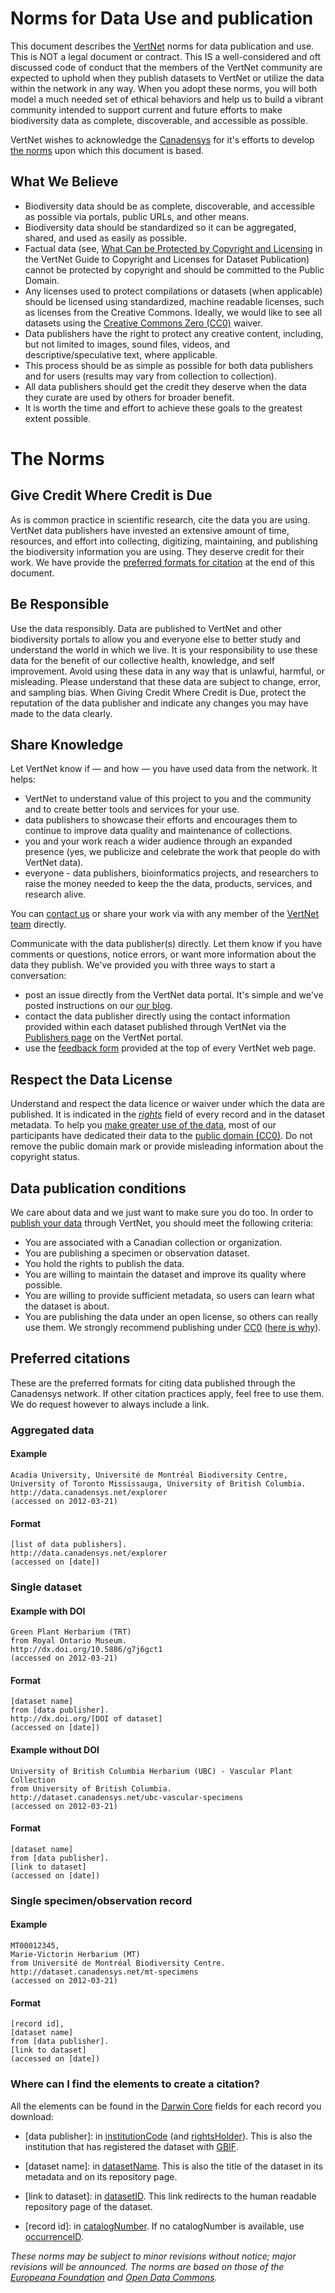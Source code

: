 # Norms for Data Use and publication

This document describes the [VertNet](http://www.vertnet.org) norms for data publication and use. This is NOT a legal document or contract. This IS a well-considered and oft discussed code of conduct that the members of the VertNet community are expected to uphold when they publish datasets to VertNet or utilize the data within the network in any way. When you adopt these norms, you will both model a much needed set of ethical behaviors and help us to build a vibrant community intended to support current and future efforts to make biodiversity data as complete, discoverable, and accessible as possible.

VertNet wishes to acknowledge the [Canadensys](http://www.canadensys.net/) for it's efforts to develop [the norms](http://www.canadensys.net/about/norms) upon which this document is based.

## What We Believe

* Biodiversity data should be as complete, discoverable, and accessible as possible via portals, public URLs, and other means.
* Biodiversity data should be standardized so it can be aggregated, shared, and used as easily as possible.
* Factual data (see, [What Can be Protected by Copyright and Licensing](http://www.vertnet.org/resources/datalicensingguide.html#protected) in the VertNet Guide to Copyright and Licenses for Dataset Publication) cannot be protected by copyright and should be committed to the Public Domain.
* Any licenses used to protect compilations or datasets (when applicable) should be licensed using standardized, machine readable licenses, such as licenses from the Creative Commons. Ideally, we would like to see all datasets using the [Creative Commons Zero (CC0)](https://creativecommons.org/publicdomain/zero/1.0/) waiver.
* Data publishers have the right to protect any creative content, including, but not limited to images, sound files, videos, and descriptive/speculative text, where applicable.
* This process should be as simple as possible for both data publishers and for users (results may vary from collection to collection).
* All data publishers should get the credit they deserve when the data they curate are used by others for broader benefit.
* It is worth the time and effort to achieve these goals to the greatest extent possible.

# The Norms

## Give Credit Where Credit is Due

As is common practice in scientific research, cite the data you are using. VertNet data publishers have invested an extensive amount of time, resources, and effort into collecting, digitizing, maintaining, and publishing the biodiversity information you are using. They deserve credit for their work. We have provide the [preferred formats for citation](#citations) at the end of this document.

## Be Responsible

Use the data responsibly. Data are published to VertNet and other biodiversity portals to allow you and everyone else to better study and understand the world in which we live. It is your responsibility to use these data for the benefit of our collective health, knowledge, and self improvement. Avoid using these data in any way that is unlawful, harmful, or misleading. Please understand that these data are subject to change, error, and sampling bias. When Giving Credit Where Credit is Due, protect the reputation of the data publisher and indicate any changes you may have made to the data clearly.

## Share Knowledge

Let VertNet know if — and how — you have used data from the network. It helps:
* VertNet to understand value of this project to you and the community and to create better tools and services for your use.
* data publishers to showcase their efforts and encourages them to continue to improve data quality and maintenance of collections.
* you and your work reach a wider audience through an expanded presence (yes, we publicize and celebrate the work that people do with VertNet data).
* everyone - data publishers, bioinformatics projects, and researchers to raise the money needed to keep the the data, products, services, and research alive.

You can [contact us](http://www.vertnet.org/feedback/contact.html) or share your work via with any member of the [VertNet team](http://www.vertnet.org/about/team.html) directly.

Communicate with the data publisher(s) directly. Let them know if you have comments or questions, notice errors, or want more information about the data they publish. We've provided you with three ways to start a conversation:
* post an issue directly from the VertNet data portal. It's simple and we've posted instructions on our [our blog](http://blog.vertnet.org/post/74297660841/issue-tracking-available-in-the-vertnet-portal-at).
* contact the data publisher directly using the contact information provided within each dataset published through VertNet via the [Publishers page](http://portal.vertnet.org/publishers) on the VertNet portal.
* use the [feedback form](http://www.vertnet.org/feedback/contact.html) provided at the top of every VertNet web page.

## Respect the Data License

Understand and respect the data licence or waiver under which the data are published. It is indicated in the *[rights](http://rs.tdwg.org/dwc/terms/index.htm#dcterms:rights)* field of every record and in the dataset metadata. To help you [make greater use of the data](http://www.canadensys.net/2012/why-we-should-publish-our-data-under-cc0), most of our participants have dedicated their data to the [public domain (CC0)](http://creativecommons.org/publicdomain/zero/1.0/). Do not remove the public domain mark or provide misleading information about the copyright status.

## Data publication conditions

We care about data and we just want to make sure you do too. In order to [publish your data](http://www.vertnet.org/join/join.html) through VertNet, you should meet the following criteria:

* You are associated with a Canadian collection or organization.
* You are publishing a specimen or observation dataset.
* You hold the rights to publish the data.
* You are willing to maintain the dataset and improve its quality where possible.
* You are willing to provide sufficient metadata, so users can learn what the dataset is about.
* You are publishing the data under an open license, so others can really use them. We strongly recommend publishing under [CC0](http://creativecommons.org/publicdomain/zero/1.0/) ([here is why](http://www.canadensys.net/2012/why-we-should-publish-our-data-under-cc0)).

## <a id="citations"></a>Preferred citations

These are the preferred formats for citing data published through the Canadensys network. If other citation practices apply, feel free to use them. We do request however to always include a link.

### Aggregated data

#### Example

	Acadia University, Université de Montréal Biodiversity Centre, 
	University of Toronto Mississauga, University of British Columbia. 
	http://data.canadensys.net/explorer 
	(accessed on 2012-03-21)

#### Format

	[list of data publishers]. 
	http://data.canadensys.net/explorer 
	(accessed on [date])

### Single dataset

#### Example with DOI

	Green Plant Herbarium (TRT) 
	from Royal Ontario Museum. 
	http://dx.doi.org/10.5886/g7j6gct1 
	(accessed on 2012-03-21)

#### Format

	[dataset name] 
	from [data publisher]. 
	http://dx.doi.org/[DOI of dataset] 
	(accessed on [date])

#### Example without DOI

	University of British Columbia Herbarium (UBC) - Vascular Plant Collection 
	from University of British Columbia. 
	http://dataset.canadensys.net/ubc-vascular-specimens 
	(accessed on 2012-03-21)

#### Format

	[dataset name] 
	from [data publisher]. 
	[link to dataset] 
	(accessed on [date])

### Single specimen/observation record

#### Example

	MT00012345, 
	Marie-Victorin Herbarium (MT) 
	from Université de Montréal Biodiversity Centre. 
	http://dataset.canadensys.net/mt-specimens 
	(accessed on 2012-03-21)

#### Format

	[record id], 
	[dataset name] 
	from [data publisher]. 
	[link to dataset] 
	(accessed on [date])

### Where can I find the elements to create a citation?

All the elements can be found in the [Darwin Core](http://www.canadensys.net/darwin-core) fields for each record you download:

* [data publisher]: in [institutionCode](http://rs.tdwg.org/dwc/terms/index.htm#institutionCode) (and [rightsHolder](http://rs.tdwg.org/dwc/terms/index.htm#rightsHolder)). This is also the institution that has registered the dataset with [GBIF](http://www.gbif.org).

* [dataset name]: in [datasetName](http://rs.tdwg.org/dwc/terms/index.htm#datasetName). This is also the title of the dataset in its metadata and on its repository page.

* [link to dataset]: in [datasetID](http://rs.tdwg.org/dwc/terms/index.htm#datasetID). This link redirects to the human readable repository page of the dataset.

* [record id]: in [catalogNumber](http://rs.tdwg.org/dwc/terms/index.htm#catalogNumber). If no catalogNumber is available, use [occurrenceID](http://rs.tdwg.org/dwc/terms/index.htm#occurrenceID).

*These norms may be subject to minor revisions without notice; major revisions will be announced. The norms are based on those of the [Europeana Foundation](http://www.europeana.eu/portal/pd-usage-guide.html) and [Open Data Commons](http://opendatacommons.org/norms/odc-by-sa/).*
